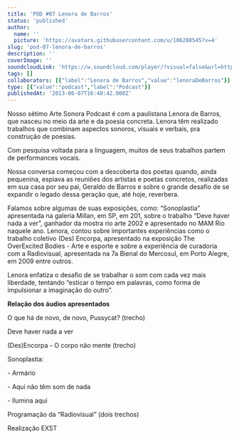 ```yaml
---
title: 'POD #07 Lenora de Barros'
status: 'published'
author:
  name: ''
  picture: 'https://avatars.githubusercontent.com/u/106280545?v=4'
slug: 'pod-07-lenora-de-barros'
description: ''
coverImage: ''
soundcloudLink: 'https://w.soundcloud.com/player/?visual=false&url=http%3A%2F%2Fapi.soundcloud.com%2Ftracks%2F98152730&show_artwork=false&in=artesonora%2Fsets%2Fpodcast'
tags: []
collaborators: [{"label":"Lenora de Barros","value":"lenoraDeBarros"}]
type: [{"value":"podcast","label":"Podcast"}]
publishedAt: '2013-06-07T16:40:42.000Z'
---
```


Nosso sétimo Arte Sonora Podcast é com a paulistana Lenora de Barros, que nasceu no meio da arte e da poesia concreta. Lenora têm realizado trabalhos que combinam aspectos sonoros, visuais e verbais, pra construção de poesias.

Com pesquisa voltada para a linguagem, muitos de seus trabalhos partem de performances vocais.

Nossa conversa começou com a descoberta dos poetas quando, ainda pequenina, espiava as reuniões dos artistas e poetas concretos, realizadas em sua casa por seu pai, Geraldo de Barros e sobre o grande desafio de se expandir o legado dessa geração que, até hoje, reverbera.

Falamos sobre algumas de suas exposições, como: “Sonoplastia” apresentada na galeria Millan, em SP, em 201, sobre o trabalho “Deve haver nada a ver”, ganhador da mostra rio arte 2002 e apresentado no MAM Rio naquele ano. Lenora, contou sobre importantes experiências como o trabalho coletivo (Des) Encorpa, apresentado na exposição The OverExcited Bodies - Arte e esporte e sobre a experiência de curadoria com a Radiovisual, apresentada na 7a Bienal do Mercosul, em Porto Alegre, em 2009 entre outros.

Lenora enfatiza o desafio de se trabalhar o som com cada vez mais liberdade, tentando “esticar o tempo em palavras, como forma de impulsionar a imaginação do outro”.

**Relação dos áudios apresentados**

O que há de novo, de novo, Pussycat? (trecho)

Deve haver nada a ver

(Des)Encorpa - O corpo não mente (trecho)

Sonoplastia:

\- Armário

\- Aqui não têm som de nada

\- Ilumina aqui

Programação da “Radiovisual” (dois trechos)

Realização EXST